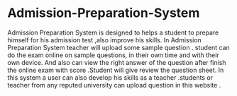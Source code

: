 # Admission-Preparation-System
Admission Preparation System is designed to helps a student to prepare himself for his admission test ,also  improve his  skills. In Admission Preparation System teacher will upload some sample question . student can do the exam online on sample questions, in their own time and with their own device.  And also can view the right  answer  of the question after finish  the online exam with score  .Student will give review the question sheet. In this system a user can also develop his skills  as a teacher .students or teacher from any reputed university can upload question in this website .
